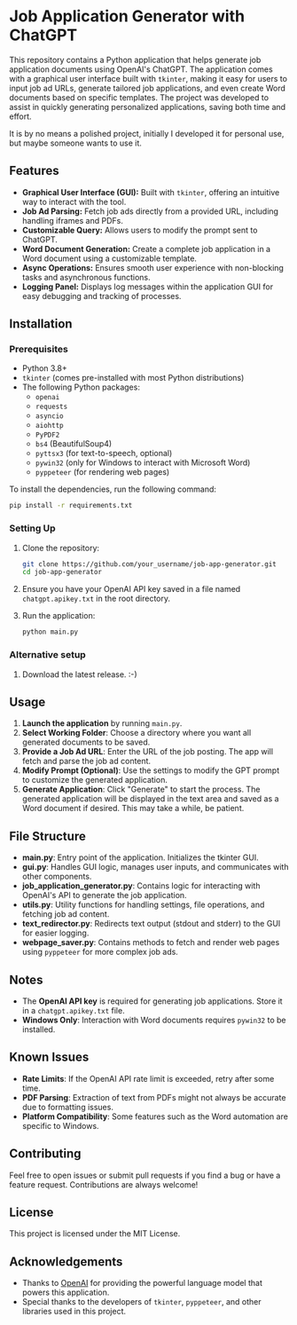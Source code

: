 # Job Application Generator with ChatGPT

This repository contains a Python application that helps generate job application documents using OpenAI's ChatGPT. The application comes with a graphical user interface built with `tkinter`, making it easy for users to input job ad URLs, generate tailored job applications, and even create Word documents based on specific templates. The project was developed to assist in quickly generating personalized applications, saving both time and effort.

It is by no means a polished project, initially I developed it for personal use, but maybe someone wants to use it.

## Features

- **Graphical User Interface (GUI):** Built with `tkinter`, offering an intuitive way to interact with the tool.
- **Job Ad Parsing:** Fetch job ads directly from a provided URL, including handling iframes and PDFs.
- **Customizable Query:** Allows users to modify the prompt sent to ChatGPT.
- **Word Document Generation:** Create a complete job application in a Word document using a customizable template.
- **Async Operations:** Ensures smooth user experience with non-blocking tasks and asynchronous functions.
- **Logging Panel:** Displays log messages within the application GUI for easy debugging and tracking of processes.

## Installation

### Prerequisites
- Python 3.8+
- `tkinter` (comes pre-installed with most Python distributions)
- The following Python packages:
  - `openai`
  - `requests`
  - `asyncio`
  - `aiohttp`
  - `PyPDF2`
  - `bs4` (BeautifulSoup4)
  - `pyttsx3` (for text-to-speech, optional)
  - `pywin32` (only for Windows to interact with Microsoft Word)
  - `pyppeteer` (for rendering web pages)

To install the dependencies, run the following command:

```sh
pip install -r requirements.txt
```

### Setting Up
1. Clone the repository:
   ```sh
   git clone https://github.com/your_username/job-app-generator.git
   cd job-app-generator
   ```
2. Ensure you have your OpenAI API key saved in a file named `chatgpt.apikey.txt` in the root directory.

3. Run the application:
   ```sh
   python main.py
   ```

### Alternative setup
1. Download the latest release. :-)

## Usage

1. **Launch the application** by running `main.py`.
2. **Select Working Folder**: Choose a directory where you want all generated documents to be saved.
3. **Provide a Job Ad URL**: Enter the URL of the job posting. The app will fetch and parse the job ad content.
4. **Modify Prompt (Optional)**: Use the settings to modify the GPT prompt to customize the generated application.
5. **Generate Application**: Click "Generate" to start the process. The generated application will be displayed in the text area and saved as a Word document if desired. This may take a while, be patient.

## File Structure
- **main.py**: Entry point of the application. Initializes the tkinter GUI.
- **gui.py**: Handles GUI logic, manages user inputs, and communicates with other components.
- **job_application_generator.py**: Contains logic for interacting with OpenAI's API to generate the job application.
- **utils.py**: Utility functions for handling settings, file operations, and fetching job ad content.
- **text_redirector.py**: Redirects text output (stdout and stderr) to the GUI for easier logging.
- **webpage_saver.py**: Contains methods to fetch and render web pages using `pyppeteer` for more complex job ads.

## Notes
- The **OpenAI API key** is required for generating job applications. Store it in a `chatgpt.apikey.txt` file.
- **Windows Only**: Interaction with Word documents requires `pywin32` to be installed.

## Known Issues
- **Rate Limits**: If the OpenAI API rate limit is exceeded, retry after some time.
- **PDF Parsing**: Extraction of text from PDFs might not always be accurate due to formatting issues.
- **Platform Compatibility**: Some features such as the Word automation are specific to Windows.

## Contributing
Feel free to open issues or submit pull requests if you find a bug or have a feature request. Contributions are always welcome!

## License
This project is licensed under the MIT License.

## Acknowledgements
- Thanks to [OpenAI](https://www.openai.com/) for providing the powerful language model that powers this application.
- Special thanks to the developers of `tkinter`, `pyppeteer`, and other libraries used in this project.

